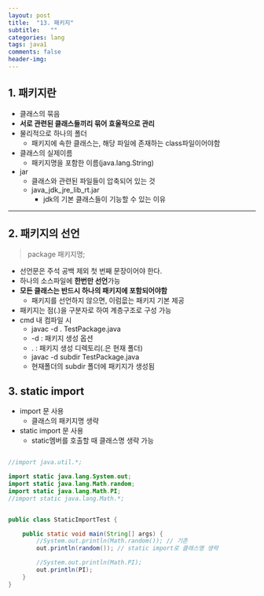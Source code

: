 ```yaml
---
layout: post
title:  "13. 패키지"
subtitle:   ""
categories: lang
tags: java1
comments: false
header-img: 
---
```


## 1. 패키지란
- 클래스의 묶음
- **서로 관련된 클래스들끼리 묶어 효울적으로 관리**
- 물리적으로 하나의 폴더
  - 패키지에 속한 클래스는, 해당 파일에 존재하는 class파일이어야함
- 클래스의 실제이름
  - 패키지명을 포함한 이름(java.lang.String)
- jar
  - 클래스와 관련된 파일들이 압축되어 있는 것
  - java_jdk_jre_lib_rt.jar 
    - jdk의 기본 클래스들이 기능할 수 있는 이유

***

## 2. 패키지의 선언   
> package 패키지명;   

- 선언문은 주석 공백 제외 첫 번째 문장이어야 한다.
- 하나의 소스파일에 **한번만 선언**가능
- **모든 클래스는 반드시 하나의 패키지에 포함되어야함**
  - 패키지를 선언하지 않으면, 이럼읎는 패키지 기본 제공
- 패키지는 점(.)을 구분자로 하여 계층구조로 구성 가능
- cmd 내 컴파일 시
  - javac -d . TestPackage.java
  - -d : 패키지 생성 옵션
  - . : 패키지 생성 디렉토리(.은 현재 폴더)
  - javac -d subdir TestPackage.java
  - 현재폴더의 subdir 폴더에 패키지가 생성됨

## 3. static import
- import 문 사용
  - 클래스의 패키지명 생략
- static import 문 사용
  - static멤버를 호출할 때 클래스명 생략 가능   

```java

//import java.util.*;

import static java.lang.System.out;
import static java.lang.Math.random;
import static java.lang.Math.PI;
//import static java.lang.Math.*;


public class StaticImportTest {

	public static void main(String[] args) {
		//System.out.println(Math.random()); // 기존
		out.println(random()); // static import로 클래스명 생략

		//System.out.println(Math.PI);
		out.println(PI);
	}
}
```
